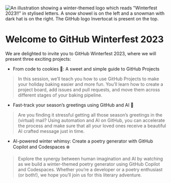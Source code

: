 ![An illustration showing a winter-themed logo which reads "Winterfest 2023!!" in stylised letters. A snow showel is on the left and a snowman with dark hat is on the right. The GitHub logo Invertocat is present on the top.](https://github.com/github-winterfest-2023/.github/assets/301795/26a56ea9-0708-45e5-bd97-0bafa94f4425)

# Welcome to GitHub Winterfest 2023

We are delighted to invite you to GitHub Winterfest 2023, where we will present three exciting projects:

* From code to cookies 🍪: A sweet and simple guide to GitHub Projects
> In this session, we’ll teach you how to use GitHub Projects to make your holiday baking easier and more fun. You’ll learn how to create a project board, add issues and pull requests, and move them across different stages of your baking pipeline.
* Fast-track your season’s greetings using GitHub and AI 🤖
> Are you finding it stressful getting all those season’s greetings in the (virtual) mail? Using automation and AI on GitHub, you can accelerate the process and make sure that all your loved ones receive a beautiful AI crafted message just in time.
* AI-powered winter whimsy: Create a poetry generator with GitHub Copilot and Codespaces ❄️
> Explore the synergy between human imagination and AI by watching as we build a winter-themed poetry generator using GitHub Copilot and Codespaces. Whether you’re a developer or a poetry enthusiast (or both!), we hope you’ll join us for this literary adventure.
